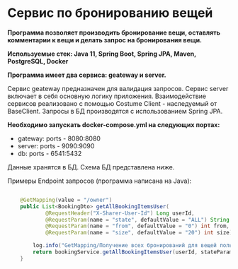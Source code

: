 # Сервис по бронированию вещей

**Программа позволяет производить бронирование вещи, оставлять комментарии к вещи и делать запрос на бронирования вещи.**

**Используемые стек: Java 11, Spring Boot, Spring JPA, Maven, PostgreSQL, Docker**

**Программа имеет два сервиса: geateway и server.**

Сервис geateway предназначен для валидация запросов. 
Сервис server включает в себя основную логику приложения.
Взаимодействие сервисов реализовано с помощью Сostume Client - наследуемый от BaseClient.
Запросы в БД производятся с использованием Spring JPA.

**Необходимо запускать docker-compose.yml на следующих портах:**
- gateway: ports - 8080:8080
- server:  ports - 9090:9090
- db:      ports - 6541:5432

Данные хранятся в БД. Схема БД представлена ниже.

Примеры Endpoint запросов (программа написана на Java):

```java

    @GetMapping(value = "/owner")
    public List<BookingDto> getAllBookingItemsUser(
            @RequestHeader("X-Sharer-User-Id") Long userId,
            @RequestParam(name = "state", defaultValue = "ALL") String stateParam,
            @RequestParam(name = "from", defaultValue = "0") int from,
            @RequestParam(name = "size", defaultValue = "20") int size) {

        log.info("GetMapping/Получение всех бронирований для вещей пользователя с id: " + userId);
        return bookingService.getAllBookingItemsUser(userId, stateParam, from, size);
    }
```
